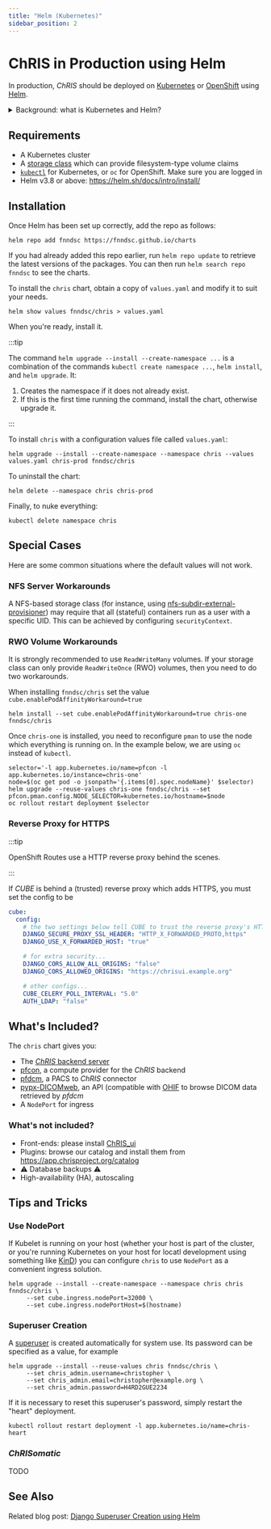 ```yaml
---
title: "Helm (Kubernetes)"
sidebar_position: 2
---
```


# ChRIS in Production using Helm

In production, _ChRIS_ should be deployed on [Kubernetes](https://kubernetes.io)
or [OpenShift](https://www.redhat.com/en/technologies/cloud-computing/openshift)
using [Helm](https://helm.sh/).

<details>
<summary>Background: what is Kubernetes and Helm?</summary>
<p>
Kubernetes coordinates how containers run on a cluster of computers working together.
Even in the case of a single-machine <em>ChRIS</em> deployment, using Kubernetes is
still recommended for production because it is a standard solution for container management.
</p>
<p>
Helm is often described as a package manager for Kubernetes. It uses templates from
third-party repositories to create Kubernetes resources, such as services and deployments.
</p>
</details>

## Requirements

- A Kubernetes cluster
- A [storage class](https://kubernetes.io/docs/concepts/storage/storage-classes/) which can provide
  filesystem-type volume claims
- [`kubectl`](https://kubernetes.io/docs/reference/kubectl/) for Kubernetes, or
  `oc` for OpenShift. Make sure you are logged in
- Helm v3.8 or above: https://helm.sh/docs/intro/install/

## Installation

Once Helm has been set up correctly, add the repo as follows:

```shell
helm repo add fnndsc https://fnndsc.github.io/charts
```

If you had already added this repo earlier, run `helm repo update` to retrieve
the latest versions of the packages. You can then run `helm search repo fnndsc` to see the charts.

To install the `chris` chart, obtain a copy of `values.yaml` and modify it to suit your needs.

```shell
helm show values fnndsc/chris > values.yaml
```

When you're ready, install it.

:::tip

The command `helm upgrade --install --create-namespace ...` is a combination of the commands
`kubectl create namespace ...`, `helm install`, and `helm upgrade`. It:

1. Creates the namespace if it does not already exist.
2. If this is the first time running the command, install the chart, otherwise upgrade it.

:::

To install `chris` with a configuration values file called `values.yaml`:

```shell
helm upgrade --install --create-namespace --namespace chris --values values.yaml chris-prod fnndsc/chris
```

To uninstall the chart:

```shell
helm delete --namespace chris chris-prod
```

Finally, to nuke everything:

```shell
kubectl delete namespace chris
```

## Special Cases

Here are some common situations where the default values will not work.

### NFS Server Workarounds

A NFS-based storage class (for instance, using [nfs-subdir-external-provisioner](https://github.com/kubernetes-sigs/nfs-subdir-external-provisioner))
may require that all (stateful) containers run as a user with a specific UID. This can be achieved by configuring `securityContext`.

### RWO Volume Workarounds

It is strongly recommended to use `ReadWriteMany` volumes. If your storage class can only provide
`ReadWriteOnce` (RWO) volumes, then you need to do two workarounds.

When installing `fnndsc/chris` set the value `cube.enablePodAffinityWorkaround=true`

```shell
helm install --set cube.enablePodAffinityWorkaround=true chris-one fnndsc/chris
```

Once `chris-one` is installed, you need to reconfigure `pman` to use the node which
everything is running on. In the example below, we are using `oc` instead of `kubectl`.

```shell
selector='-l app.kubernetes.io/name=pfcon -l app.kubernetes.io/instance=chris-one'
node=$(oc get pod -o jsonpath='{.items[0].spec.nodeName}' $selector)
helm upgrade --reuse-values chris-one fnndsc/chris --set pfcon.pman.config.NODE_SELECTOR=kubernetes.io/hostname=$node
oc rollout restart deployment $selector
```

### Reverse Proxy for HTTPS

:::tip

OpenShift Routes use a HTTP reverse proxy behind the scenes.

:::

If _CUBE_ is behind a (trusted) reverse proxy which adds HTTPS, you must set the config to be

```yaml
cube:
  config:
    # the two settings below tell CUBE to trust the reverse proxy's HTTPS headers
    DJANGO_SECURE_PROXY_SSL_HEADER: "HTTP_X_FORWARDED_PROTO,https"
    DJANGO_USE_X_FORWARDED_HOST: "true"

    # for extra security...
    DJANGO_CORS_ALLOW_ALL_ORIGINS: "false"
    DJANGO_CORS_ALLOWED_ORIGINS: "https://chrisui.example.org"

    # other configs...
    CUBE_CELERY_POLL_INTERVAL: "5.0"
    AUTH_LDAP: "false"
```

## What's Included?

The `chris` chart gives you:

- The [_ChRIS_ backend server](https://github.com/FNNDSC/ChRIS_ultron_backEnd)
- [pfcon](https://github.com/FNNDSC/pfcon), a compute provider for the _ChRIS_ backend
- [pfdcm](https://github.com/FNNDSC/pfdcm), a PACS to _ChRIS_ connector
- [pypx-DICOMweb](https://github.com/FNNDSC/pypx-rs/tree/master/pypx-DICOMweb), an API (compatible with [OHIF](https://ohif.org/) to browse DICOM data retrieved by _pfdcm_
- A `NodePort` for ingress

### What's not included?

- Front-ends: please install [ChRIS_ui](https://github.com/FNNDSC/ChRIS_ui)
- Plugins: browse our catalog and install them from https://app.chrisproject.org/catalog
- :warning: Database backups :warning:
- High-availability (HA), autoscaling

## Tips and Tricks

### Use NodePort

If Kubelet is running on your host (whether your host is part of the cluster, or you're running
Kubernetes on your host for locatl development using something like [KinD](https://kind.sigs.k8s.io/))
you can configure `chris` to use `NodePort` as a convenient ingress solution.

```shell
helm upgrade --install --create-namespace --namespace chris chris fnndsc/chris \
     --set cube.ingress.nodePort=32000 \
     --set cube.ingress.nodePortHost=$(hostname)
```

### Superuser Creation

A [superuser](../glossary.md#Superuser) is created automatically for system use.
Its password can be specified as a value, for example

```shell
helm upgrade --install --reuse-values chris fnndsc/chris \
     --set chris_admin.username=christopher \
     --set chris_admin.email=christopher@example.org \
     --set chris_admin.password=H4RD2GUE2234
```

If it is necessary to reset this superuser's password, simply restart the "heart" deployment.

```shell
kubectl rollout restart deployment -l app.kubernetes.io/name=chris-heart
```

### _ChRISomatic_

TODO

## See Also

Related blog post: [Django Superuser Creation using Helm](/blog/2023/10/06/django-superuser-helm)
